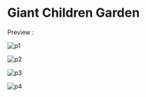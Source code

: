 <h1>Giant Children Garden</h1>

<p>Preview :</p>

![p1](https://github.com/giant-paw/PDW9_20220140105/assets/107108170/c47b1c23-c032-4cd4-a4bc-7089946865ac)

![p2](https://github.com/giant-paw/PDW9_20220140105/assets/107108170/a995c7c8-aa27-4da4-91c1-33f5f4f63a39)

![p3](https://github.com/giant-paw/PDW9_20220140105/assets/107108170/9e18611d-acd2-46bd-a7b9-9690dcaa9671)

![p4](https://github.com/giant-paw/PDW9_20220140105/assets/107108170/69faca8d-7459-45b8-87ed-79c8e0083f9e)
